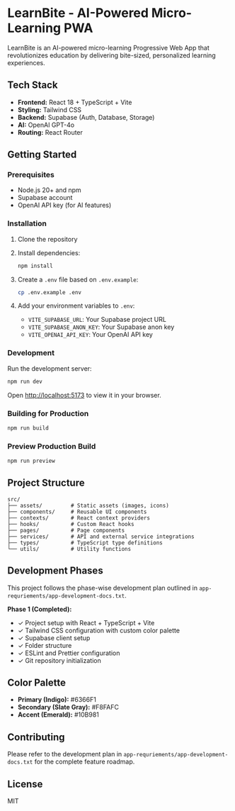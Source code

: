 # LearnBite - AI-Powered Micro-Learning PWA

LearnBite is an AI-powered micro-learning Progressive Web App that revolutionizes education by delivering bite-sized, personalized learning experiences.

## Tech Stack

- **Frontend:** React 18 + TypeScript + Vite
- **Styling:** Tailwind CSS
- **Backend:** Supabase (Auth, Database, Storage)
- **AI:** OpenAI GPT-4o
- **Routing:** React Router

## Getting Started

### Prerequisites

- Node.js 20+ and npm
- Supabase account
- OpenAI API key (for AI features)

### Installation

1. Clone the repository
2. Install dependencies:
   ```bash
   npm install
   ```

3. Create a `.env` file based on `.env.example`:
   ```bash
   cp .env.example .env
   ```

4. Add your environment variables to `.env`:
   - `VITE_SUPABASE_URL`: Your Supabase project URL
   - `VITE_SUPABASE_ANON_KEY`: Your Supabase anon key
   - `VITE_OPENAI_API_KEY`: Your OpenAI API key

### Development

Run the development server:

```bash
npm run dev
```

Open [http://localhost:5173](http://localhost:5173) to view it in your browser.

### Building for Production

```bash
npm run build
```

### Preview Production Build

```bash
npm run preview
```

## Project Structure

```
src/
├── assets/         # Static assets (images, icons)
├── components/     # Reusable UI components
├── contexts/       # React context providers
├── hooks/          # Custom React hooks
├── pages/          # Page components
├── services/       # API and external service integrations
├── types/          # TypeScript type definitions
└── utils/          # Utility functions
```

## Development Phases

This project follows the phase-wise development plan outlined in `app-requriements/app-development-docs.txt`.

**Phase 1 (Completed):**
- ✓ Project setup with React + TypeScript + Vite
- ✓ Tailwind CSS configuration with custom color palette
- ✓ Supabase client setup
- ✓ Folder structure
- ✓ ESLint and Prettier configuration
- ✓ Git repository initialization

## Color Palette

- **Primary (Indigo):** #6366F1
- **Secondary (Slate Gray):** #F8FAFC
- **Accent (Emerald):** #10B981

## Contributing

Please refer to the development plan in `app-requriements/app-development-docs.txt` for the complete feature roadmap.

## License

MIT

